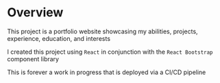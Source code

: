 # Overview

This project is a portfolio website showcasing my abilities, projects, experience, education, and interests

I created this project using `React` in conjunction with the `React Bootstrap` component library

This is forever a work in progress that is deployed via a CI/CD pipeline